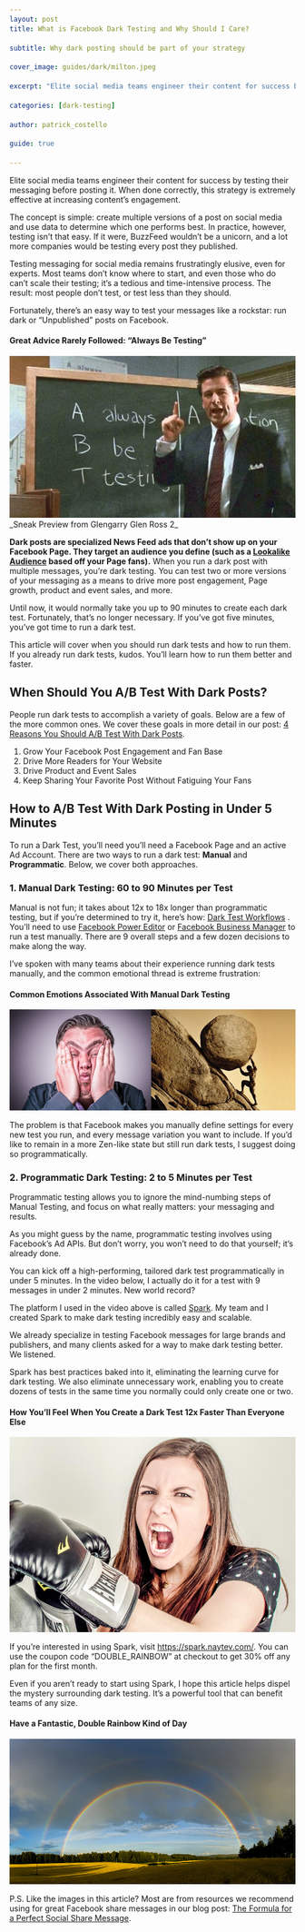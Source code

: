 ```yaml
---
layout: post
title: What is Facebook Dark Testing and Why Should I Care?

subtitle: Why dark posting should be part of your strategy

cover_image: guides/dark/milton.jpeg

excerpt: "Elite social media teams engineer their content for success by testing their messaging before posting it."

categories: [dark-testing]

author: patrick_costello

guide: true

---
```


Elite social media teams engineer their content for success by testing their messaging before posting it. When done correctly, this strategy is extremely effective at increasing content’s engagement.

The concept is simple: create multiple versions of a post on social media and use data to determine which one performs best. In practice, however, testing isn’t that easy. If it were, BuzzFeed wouldn’t be a unicorn, and a lot more companies would be testing every post they published. 

Testing messaging for social media  remains frustratingly elusive, even for experts. Most teams don’t know where to start, and even those who do can’t scale their testing; it’s a tedious and time-intensive process. The result: most people don’t test, or test less than they should.

Fortunately, there’s an easy way to test your messages like a rockstar: run dark or “Unpublished” posts on Facebook. 

#### Great Advice Rarely Followed: “Always Be Testing”
<div class="full zoomable"><img src="/images/guides/dark/always-be-testing.jpg"></div>
_Sneak Preview from Glengarry Glen Ross 2_

**Dark posts are specialized News Feed ads that don’t show up on your Facebook Page. They target an audience you define (such as a <a href="https://www.facebook.com/business/help/164749007013531" target="_blank">Lookalike Audience</a> based off your Page fans).** When you run a dark post with multiple messages, you’re dark testing. You can test two or more versions of your messaging as a means to drive more post engagement, Page growth, product and event sales, and more.

Until now, it would normally take you up to 90 minutes to create each dark test. Fortunately, that’s no longer necessary. If you’ve got five minutes, you’ve got time to run a dark test. 

This article will cover when you should run dark tests and how to run them. If you already run dark tests, kudos. You’ll learn how to run them better and faster.

## When Should You A/B Test With Dark Posts?

People  run dark tests to accomplish a variety of goals. Below are a few of the more common ones. We cover these goals in more detail in our post: <a href="/reasons-you-should-run-dark-post-tests/" target="_blank">4 Reasons You Should A/B Test With Dark Posts</a>.

1. Grow Your Facebook Post Engagement and Fan Base
2. Drive More Readers for Your Website 
3. Drive Product and Event Sales
4. Keep Sharing Your Favorite Post Without Fatiguing Your Fans 

## How to A/B Test With Dark Posting in Under 5 Minutes

To run a Dark Test, you’ll need you’ll need a Facebook Page and an active Ad Account. There are two ways to run a dark test: **Manual** and **Programmatic**. Below, we cover both approaches.

### 1. Manual Dark Testing: 60 to 90 Minutes per Test

Manual is not fun; it takes about 12x to 18x longer than programmatic testing, but if you’re determined to try it, here’s how: <a href="#" target="_blank">Dark Test Workflows</a> . You’ll need to use <a href="https://www.facebook.com/ads/manage/powereditor" target="_blank">Facebook Power Editor</a> or <a href="https://business.facebook.com/" target="_blank">Facebook Business Manager</a> to run a test manually. There are 9 overall steps and a few dozen decisions to make along the way.

I’ve spoken with many teams about their experience running dark tests manually, and the common emotional thread is extreme frustration:

#### Common Emotions Associated With Manual Dark Testing

<div class="full zoomable"><img src="/images/guides/dark/emotions.png"></div>

The problem is that Facebook makes you manually define settings for every new test you run, and every message variation you want to include. If you’d like to remain in a more Zen-like state but still run dark tests, I suggest doing so programmatically.

### 2. Programmatic Dark Testing: 2 to 5 Minutes per Test

Programmatic testing allows you to ignore the mind-numbing steps of Manual Testing, and focus on what really matters: your messaging and results. 

As you might guess by the name, programmatic testing involves using Facebook’s Ad APIs. But don’t worry, you won’t need to do that yourself; it’s already done.

You can kick off a high-performing, tailored dark test programmatically in under 5 minutes. In the video below, I actually do it for a test with 9 messages in under 2 minutes. New world record? 

<!-- [Patrick to Add YouTube Embed Link Here] -->

The platform I used in the video above is called <a href="http://bit.ly/1KEjliA" target="_blank">Spark</a>. My team and I created Spark to make dark testing incredibly easy and scalable. 

We already specialize in testing Facebook messages for large brands and publishers, and many clients asked for a way to make dark testing better. We listened. 

Spark has best practices baked into it, eliminating the learning curve for dark testing. We also eliminate unnecessary work, enabling you to create dozens of tests in the same time you normally could only create one or two.

#### How You’ll Feel When You Create a Dark Test 12x Faster Than Everyone Else

<div class="full zoomable"><img src="/images/guides/dark/boxing.jpg"></div>

If you’re interested in using Spark, visit <a href="https://spark.naytev.com/" target="_blank">https://spark.naytev.com/</a>. You can use the coupon code “DOUBLE_RAINBOW” at checkout to get 30% off any plan for the first month.

Even if you aren’t ready to start using Spark, I hope this article helps dispel the mystery surrounding dark testing. It’s a powerful tool that can benefit teams of any size. 

#### Have a Fantastic, Double Rainbow Kind of Day
<div class="full zoomable"><img src="/images/guides/dark/double-rainbow.jpg"></div>

P.S. Like the images in this article? Most are from resources we recommend using for great Facebook share messages in our blog post: <a href="http://bit.ly/1QRMpUz" target="_blank">The Formula for a Perfect Social Share Message</a>.